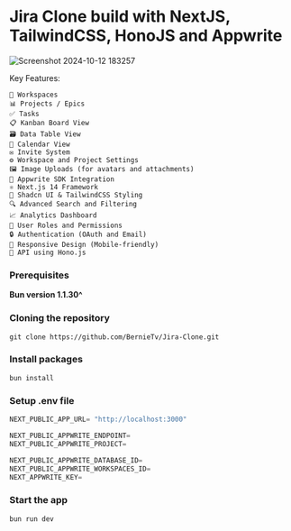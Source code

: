# Jira Clone build with NextJS, TailwindCSS, HonoJS and Appwrite

![Screenshot 2024-10-12 183257](https://github.com/user-attachments/assets/cc42f737-69b8-424c-b89d-685061dd8018)

Key Features:

```
🏢 Workspaces
📊 Projects / Epics
✅ Tasks
📋 Kanban Board View
🗃️ Data Table View
📅 Calendar View
✉️ Invite System
⚙️ Workspace and Project Settings
🖼️ Image Uploads (for avatars and attachments)
🔌 Appwrite SDK Integration
⚛️ Next.js 14 Framework
🎨 Shadcn UI & TailwindCSS Styling
🔍 Advanced Search and Filtering
📈 Analytics Dashboard
👥 User Roles and Permissions
🔒 Authentication (OAuth and Email)
📱 Responsive Design (Mobile-friendly)
🚀 API using Hono.js
```

### Prerequisites

**Bun version 1.1.30^**

### Cloning the repository

```shell
git clone https://github.com/BernieTv/Jira-Clone.git
```

### Install packages

```shell
bun install
```

### Setup .env file

```js
NEXT_PUBLIC_APP_URL= "http://localhost:3000"

NEXT_PUBLIC_APPWRITE_ENDPOINT=
NEXT_PUBLIC_APPWRITE_PROJECT=

NEXT_PUBLIC_APPWRITE_DATABASE_ID=
NEXT_PUBLIC_APPWRITE_WORKSPACES_ID=
NEXT_APPWRITE_KEY=
```

### Start the app

```shell
bun run dev
```
